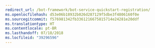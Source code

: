 ```yaml
---
redirect_url: /bot-framework/bot-service-quickstart-registration/
ms.openlocfilehash: d53e06b18932b026d287129f5dbe3f4806160f0e
ms.sourcegitcommit: f576981342fb3361216675815714e24281e20ddf
ms.translationtype: HT
ms.contentlocale: pt-BR
ms.lasthandoff: 07/18/2018
ms.locfileid: "39296596"
---
```

